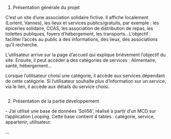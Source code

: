 1. Présentation générale du projet

<p>C’est un site d’une association solidaire fictive. Il affiche localement (Lorient, Vannes), les lieux et services
publics/gratuits, par exemple : les épiceries solidaire, CCAS, les association de distribution de repas, les toilettes
publiques, foyers d’hébergement, les transports...L’objectif : faciliter l’accès au public à des informations, des
lieux, des associations qu’il recherche.</p>
<p>L’utilisateur arrive sur la page d’accueil qui explique brièvement l’objectif du site. Ensuite, il peut accéder à des
catégories de services : Alimentaire, santé, hébergement...</p>
<p>Lorsque l’utilisateur choisi une catégorie, il accède aux services dépendant de cette catégorie. Si l’utilisateur
souhaite plus d’information sur un service, via le lien, il accède aux détails du service choisi.</p>

<pre></pre>

2. Présentation de la partie développement

<p>- J’ai utilisé une base de données ‘Soli56’, réalisé à partir d’un MCD sur l’application Looping. Cette
base contient 4 tables : catégorie, service, appartenir, utilisateur.</p>

...
